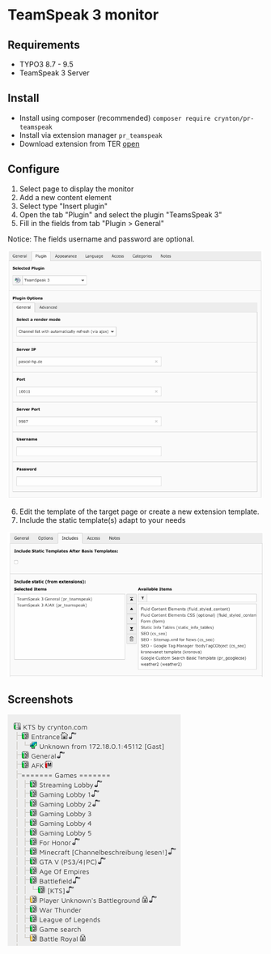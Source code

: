 # TeamSpeak 3 monitor

## Requirements

- TYPO3 8.7 - 9.5
- TeamSpeak 3 Server

## Install

- Install using composer (recommended) `composer require crynton/pr-teamspeak`
- Install via extension manager `pr_teamspeak`
- Download extension from TER [open](https://extensions.typo3.org/extension/pr_teamspeak)

## Configure

1. Select page to display the monitor
2. Add a new content element
3. Select type "Insert plugin"
4. Open the tab "Plugin" and select the plugin "TeamsSpeak 3"
5. Fill in the fields from tab "Plugin > General"

Notice: The fields username and password are optional.

![PluginSettings](https://raw.githubusercontent.com/pascal20997/pr_teamspeak/master/Documentation/Images/PluginSettings.png)

6. Edit the template of the target page or create a new extension template.
7. Include the static template(s) adapt to your needs

![IncludeTemplate](https://raw.githubusercontent.com/pascal20997/pr_teamspeak/master/Documentation/Images/IncludeTemplate.png)

## Screenshots

![Frontend](https://raw.githubusercontent.com/pascal20997/pr_teamspeak/master/Documentation/Images/Frontend.png)

